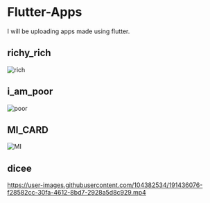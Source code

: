 # Flutter-Apps
I will be uploading apps made using flutter.

 ## richy_rich
 ![rich](https://user-images.githubusercontent.com/104382534/191434832-7be971c1-6e17-4462-b8e2-98651db45bcc.jpeg)

## i_am_poor
![poor](https://user-images.githubusercontent.com/104382534/191434984-5877c6b3-911e-43a9-951c-b49315c06392.jpeg)

## MI_CARD
![MI](https://user-images.githubusercontent.com/104382534/191435893-d48606df-c0e0-43ce-92a3-ff484b5e88fd.jpeg)

## dicee

https://user-images.githubusercontent.com/104382534/191436076-f28582cc-30fa-4612-8bd7-2928a5d8c929.mp4

